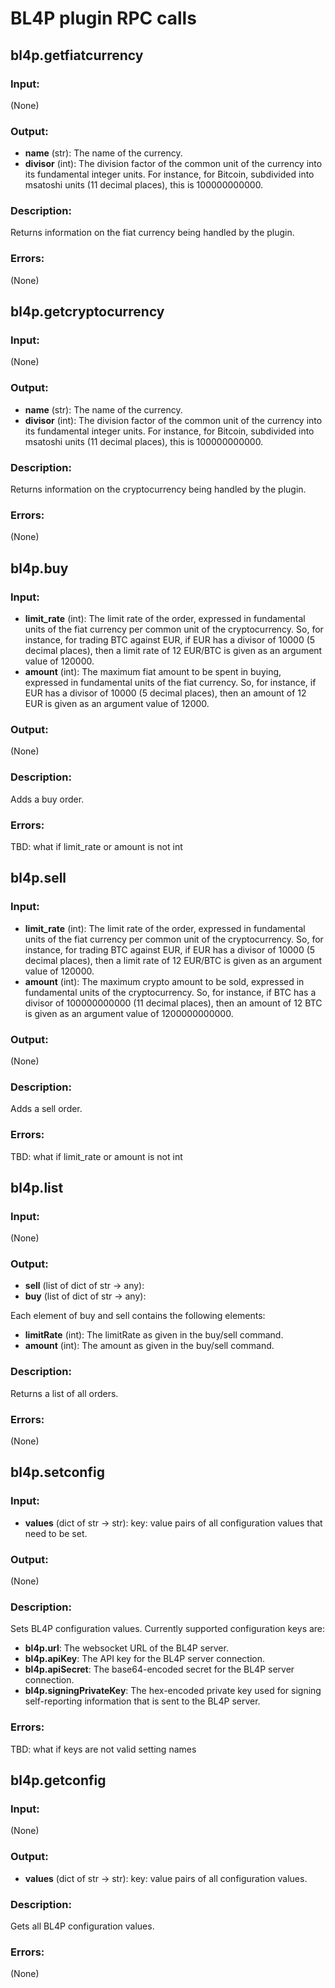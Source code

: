 # BL4P plugin RPC calls

## bl4p.getfiatcurrency

### Input:

(None)

### Output:

* **name** (str):
  The name of the currency.
* **divisor** (int): 
  The division factor of the common unit of the currency into its fundamental
  integer units.
  For instance, for Bitcoin, subdivided into msatoshi units (11 decimal places),
  this is 100000000000.

### Description:

Returns information on the fiat currency being handled by the plugin.

### Errors:

(None)


## bl4p.getcryptocurrency

### Input:

(None)

### Output:

* **name** (str):
  The name of the currency.
* **divisor** (int): 
  The division factor of the common unit of the currency into its fundamental
  integer units.
  For instance, for Bitcoin, subdivided into msatoshi units (11 decimal places),
  this is 100000000000.

### Description:

Returns information on the cryptocurrency being handled by the plugin.

### Errors:

(None)


## bl4p.buy

### Input:

* **limit_rate** (int):
  The limit rate of the order, expressed in fundamental units of the fiat
  currency per common unit of the cryptocurrency.
  So, for instance, for trading BTC against EUR, if EUR has a divisor of
  10000 (5 decimal places), then a limit rate of 12 EUR/BTC is given as an
  argument value of 120000.
* **amount** (int):
  The maximum fiat amount to be spent in buying, expressed in fundamental units
  of the fiat currency.
  So, for instance, if EUR has a divisor of 10000 (5 decimal places), then an
  amount of 12 EUR is given as an argument value of 12000.

### Output:

(None)

### Description:

Adds a buy order.

### Errors:

TBD: what if limit_rate or amount is not int


## bl4p.sell

### Input:

* **limit_rate** (int):
  The limit rate of the order, expressed in fundamental units of the fiat
  currency per common unit of the cryptocurrency.
  So, for instance, for trading BTC against EUR, if EUR has a divisor of
  10000 (5 decimal places), then a limit rate of 12 EUR/BTC is given as an
  argument value of 120000.
* **amount** (int):
  The maximum crypto amount to be sold, expressed in fundamental units
  of the cryptocurrency.
  So, for instance, if BTC has a divisor of 100000000000 (11 decimal places),
  then an amount of 12 BTC is given as an argument value of 1200000000000.

### Output:

(None)

### Description:

Adds a sell order.

### Errors:

TBD: what if limit_rate or amount is not int


## bl4p.list

### Input:

(None)

### Output:

* **sell** (list of dict of str -> any):
* **buy** (list of dict of str -> any):

Each element of buy and sell contains the following elements:

* **limitRate** (int):
  The limitRate as given in the buy/sell command.
* **amount** (int):
  The amount as given in the buy/sell command.

### Description:

Returns a list of all orders.

### Errors:

(None)


## bl4p.setconfig

### Input:

* **values** (dict of str -> str):
  key: value pairs of all configuration values that need to be set.

### Output:

(None)

### Description:

Sets BL4P configuration values.
Currently supported configuration keys are:

* **bl4p.url**: 
  The websocket URL of the BL4P server.
* **bl4p.apiKey**: 
  The API key for the BL4P server connection.
* **bl4p.apiSecret**: 
  The base64-encoded secret for the BL4P server connection.
* **bl4p.signingPrivateKey**: 
  The hex-encoded private key used for signing self-reporting information that
  is sent to the BL4P server.

### Errors:

TBD: what if keys are not valid setting names


## bl4p.getconfig

### Input:

(None)

### Output:

* **values** (dict of str -> str):
  key: value pairs of all configuration values.

### Description:

Gets all BL4P configuration values.

### Errors:

(None)

